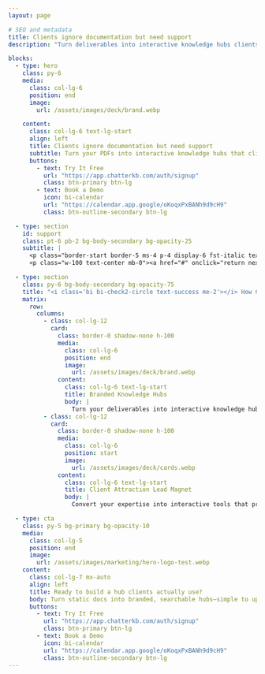 ```yaml
---
layout: page

# SEO and metadata
title: Clients ignore documentation but need support
description: "Turn deliverables into interactive knowledge hubs clients actually use. Branded, searchable, and easy to update."

blocks:
  - type: hero
    class: py-6
    media:
      class: col-lg-6
      position: end
      image:
        url: /assets/images/deck/brand.webp

    content:
      class: col-lg-6 text-lg-start
      align: left
      title: Clients ignore documentation but need support
      subtitle: Turn your PDFs into interactive knowledge hubs that clients actually use and return to.
      buttons:
        - text: Try It Free
          url: "https://app.chatterkb.com/auth/signup"
          class: btn-primary btn-lg
        - text: Book a Demo
          icon: bi-calendar
          url: "https://calendar.app.google/oKoqxPxBANh9d9cH9"
          class: btn-outline-secondary btn-lg

  - type: section
    id: support
    class: pt-6 pb-2 bg-body-secondary bg-opacity-25
    subtitle: |
      <p class="border-start border-5 ms-4 p-4 display-6 fst-italic text-muted ">"We created this beautiful 30-page brand guide that the client paid $10,000 for, and I guarantee no one has opened it since the presentation. It's like our work just disappears into a void."</p>
      <p class="w-100 text-center mb-0"><a href="#" onclick="return nextSection(this)"><i class="bi bi-arrow-down-circle display-4 text-primary text-opacity-25"></i></a></p>

  - type: section
    class: py-6 bg-body-secondary bg-opacity-75
    title: "<i class='bi bi-check2-circle text-success me-2'></i> How ChatterKB Solves It"
    matrix:
      row:
        columns:
          - class: col-lg-12
            card:
              class: border-0 shadow-none h-100
              media:
                class: col-lg-6
                position: end
                image:
                  url: /assets/images/deck/brand.webp
              content:
                class: col-lg-6 text-lg-start
                title: Branded Knowledge Hubs
                body: |
                  Turn your deliverables into interactive knowledge hubs that clients actually use instead of PDFs they forget.
          - class: col-lg-12
            card:
              class: border-0 shadow-none h-100
              media:
                class: col-lg-6
                position: start
                image:
                  url: /assets/images/deck/cards.webp
              content:
                class: col-lg-6 text-lg-start
                title: Client Attraction Lead Magnet
                body: |
                  Convert your expertise into interactive tools that prospects can try before signing, creating real value that attracts better clients.

  - type: cta
    class: py-5 bg-primary bg-opacity-10
    media:
      class: col-lg-5
      position: end
      image:
        url: /assets/images/marketing/hero-logo-test.webp
    content:
      class: col-lg-7 mx-auto
      align: left
      title: Ready to build a hub clients actually use?
      body: Turn static docs into branded, searchable hubs—simple to update and share.
      buttons:
        - text: Try It Free
          url: "https://app.chatterkb.com/auth/signup"
          class: btn-primary btn-lg
        - text: Book a Demo
          icon: bi-calendar
          url: "https://calendar.app.google/oKoqxPxBANh9d9cH9"
          class: btn-outline-secondary btn-lg
---
```


